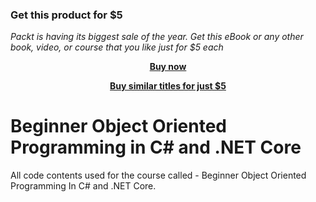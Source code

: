 
### Get this product for $5

<i>Packt is having its biggest sale of the year. Get this eBook or any other book, video, or course that you like just for $5 each</i>


<b><p align='center'>[Buy now](https://packt.link/9781800564503)</p></b>


<b><p align='center'>[Buy similar titles for just $5](https://subscription.packtpub.com/search)</p></b>


# Beginner Object Oriented Programming in C# and .NET Core

All code contents used for the course called - Beginner Object Oriented Programming In C# and .NET Core.
